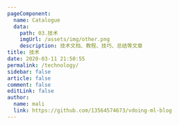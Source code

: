 ```yaml
---
pageComponent:
  name: Catalogue
  data:
    path: 03.技术
    imgUrl: /assets/img/other.png
    description: 技术文档、教程、技巧、总结等文章
title: 技术
date: 2020-03-11 21:50:55
permalink: /technology/
sidebar: false
article: false
comment: false
editLink: false
author:
  name: mali
  link: https://github.com/13564574673/vdoing-ml-blog
---
```

